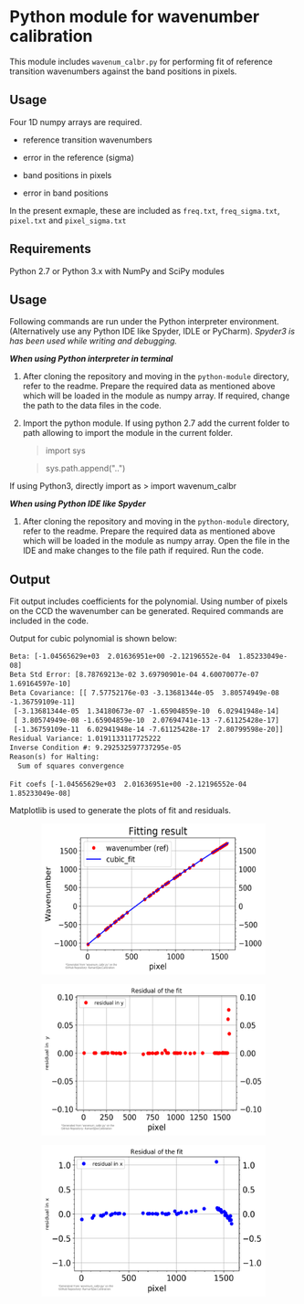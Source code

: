 # Python module for wavenumber calibration

This module includes `wavenum_calbr.py` for performing fit of  reference transition wavenumbers against the band positions in pixels.  

Usage
----------------
Four 1D numpy arrays are required.
  - reference  transition wavenumbers
  - error in  the reference (sigma)

  - band positions in pixels
  - error in band  positions  

In the present exmaple, these are included as `freq.txt`, `freq_sigma.txt`, `pixel.txt` and `pixel_sigma.txt`  



Requirements
----------------
Python 2.7 or Python 3.x with NumPy  and SciPy modules

Usage
----------------
Following commands are run under the Python interpreter environment. (Alternatively use any Python IDE like Spyder, IDLE or PyCharm). *Spyder3 is has been used while writing and debugging.*

***When using Python interpreter in terminal***

1. After cloning the repository and moving in the `python-module` directory,  refer to the readme.  Prepare the required data as mentioned above which will be loaded in the module  as numpy array. If required, change the path to the data files in the code.  

2. Import the python module. If  using python 2.7 add the current folder to path allowing to import the module in the current folder.
    > import sys

    > sys.path.append("..")

If using Python3, directly import as
    > import wavenum_calbr

***When using Python IDE like Spyder***

1. After cloning the repository and moving in the `python-module` directory,  refer to the readme.  Prepare the required data as mentioned above which will be loaded in the module  as numpy array. Open the  file in the IDE and make changes  to the file path if required. Run the code.

Output
----------------

Fit  output includes coefficients for the polynomial. Using number of pixels on the CCD the wavenumber can be  generated. Required commands are included in the code.

Output for cubic polynomial is shown below:

```
Beta: [-1.04565629e+03  2.01636951e+00 -2.12196552e-04  1.85233049e-08]
Beta Std Error: [8.78769213e-02 3.69790901e-04 4.60070077e-07 1.69164597e-10]
Beta Covariance: [[ 7.57752176e-03 -3.13681344e-05  3.80574949e-08 -1.36759109e-11]
 [-3.13681344e-05  1.34180673e-07 -1.65904859e-10  6.02941948e-14]
 [ 3.80574949e-08 -1.65904859e-10  2.07694741e-13 -7.61125428e-17]
 [-1.36759109e-11  6.02941948e-14 -7.61125428e-17  2.80799598e-20]]
Residual Variance: 1.0191133117725222
Inverse Condition #: 9.292532597737295e-05
Reason(s) for Halting:
  Sum of squares convergence

Fit coefs [-1.04565629e+03  2.01636951e+00 -2.12196552e-04  1.85233049e-08]
```

Matplotlib is used to generate the plots of fit and  residuals.

<p align="center">
  <img src="https://github.com/ankit7540/RamanSpecCalibration/blob/master/img/wavenum_calbr_fit_py.png" data-canonical-src="https://github.com/ankit7540/RamanSpecCalibration/blob/master/img/wavenum_calbr_fit_py.png" width="392" height="265" />
</p>

<p align="center">
  <img src="https://github.com/ankit7540/RamanSpecCalibration/blob/master/img/wavenum_calbr_fitResdy_py.png" data-canonical-src="https://github.com/ankit7540/RamanSpecCalibration/blob/master/img/wavenum_calbr_fitResdy_py.png" width="392" height="265" />
</p>

<p align="center">
  <img src="https://github.com/ankit7540/RamanSpecCalibration/blob/master/img/wavenum_calbr_fitResdx_py.png" data-canonical-src="https://github.com/ankit7540/RamanSpecCalibration/blob/master/img/wavenum_calbr_fitResdx_py.png" width="392" height="265" />
</p>
